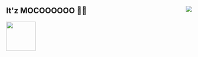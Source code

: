 ## It'z MOCOOOOOO 💖✨ <img align="right" src="https://media.discordapp.net/attachments/662625274474659850/783020862404165652/d8p27j1-2b080c34-b5bb-4b30-99c5-cf095817a0a4.png">
<a href="https://github.com/SiddhantManze" title="Github"><img width="80px" src="https://www.bing.com/th?id=OIP.kjCUP06WDUMR88i5wo2SqwHaHa&w=103&h=103&c=8&rs=1&qlt=90&o=6&dpr=1.5&pid=3.1&rm=2"></a>
